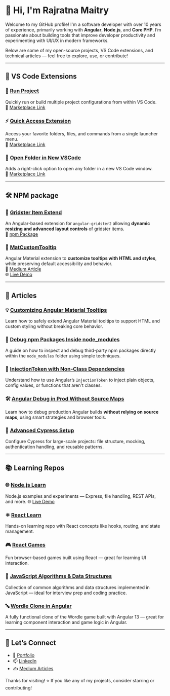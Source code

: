 # 👋 Hi, I'm Rajratna Maitry

Welcome to my GitHub profile! I'm a software developer with over 10 years of experience, primarily working with **Angular**, **Node.js**, and **Core PHP**. I’m passionate about building tools that improve developer productivity and experimenting with UI/UX in modern frameworks.

Below are some of my open-source projects, VS Code extensions, and technical articles — feel free to explore, use, or contribute!

---
## 🧩 VS Code Extensions

### 🚀 [Run Project](https://github.com/rajratnamaitry/vs-code-ext-run-project)  
Quickly run or build multiple project configurations from within VS Code.  
🔗 [Marketplace Link](https://marketplace.visualstudio.com/items?itemName=rajratnamaitry.run-project)

### ⚡ [Quick Access Extension](https://github.com/rajratnamaitry/quick-access-extension)  
Access your favorite folders, files, and commands from a single launcher menu.  
🔗 [Marketplace Link](https://marketplace.visualstudio.com/items?itemName=rajratnamaitry.quick-access-extension)

### 📂 [Open Folder in New VSCode](https://github.com/rajratnamaitry/open-folder-in-new-vscode)  
Adds a right-click option to open any folder in a new VS Code window.  
🔗 [Marketplace Link](https://marketplace.visualstudio.com/items?itemName=rajratnamaitry.open-folder-in-new-vscode)

---
## 🛠️ NPM package

### 🧱 [Gridster Item Extend](https://github.com/rajratnamaitry/gridster-item-extend)  
An Angular-based extension for `angular-gridster2` allowing **dynamic resizing and advanced layout controls** of gridster items.  
🔗 [npm Package](https://www.npmjs.com/package/gridster-item-extend)

### 💬 [MatCustomTooltip](https://github.com/rajratnamaitry/MatCustomTooltip)  
Angular Material extension to **customize tooltips with HTML and styles**, while preserving default accessibility and behavior.  
🔗 [Medium Article](https://rajratnamaitry.medium.com/customizing-angular-material-the-right-way-to-extend-tooltips-without-losing-functionality-1776af691414)  
🌐 [Live Demo](https://rajratnamaitry.github.io/cust-mat-tooltip-project/)

---
## 📝 Articles

### 💡 [Customizing Angular Material Tooltips](https://rajratnamaitry.medium.com/customizing-angular-material-the-right-way-to-extend-tooltips-without-losing-functionality-1776af691414)  
Learn how to safely extend Angular Material tooltips to support HTML and custom styling without breaking core behavior.

### 🐛 [Debug npm Packages Inside node_modules](https://rajratnamaitry.medium.com/how-to-debug-npm-packages-node-modules-folder-99f4440e3423)  
A guide on how to inspect and debug third-party npm packages directly within the `node_modules` folder using simple techniques.

### 🧩 [InjectionToken with Non-Class Dependencies](https://rajratnamaitry.medium.com/example-of-injectiontoken-with-non-class-dependencies-2ea1cf26062f)  
Understand how to use Angular’s `InjectionToken` to inject plain objects, config values, or functions that aren't classes.

### 🛠️ [Angular Debug in Prod Without Source Maps](https://medium.com/@rajratnamaitry/angular-debug-on-prod-without-using-source-map-72df607b7342)  
Learn how to debug production Angular builds **without relying on source maps**, using smart strategies and browser tools.

### 🧪 [Advanced Cypress Setup](https://rajratnamaitry.medium.com/advanced-cypress-setup-9ef0c6483fc8)  
Configure Cypress for large-scale projects: file structure, mocking, authentication handling, and reusable patterns.

---
## 📚 Learning Repos

### 🌐 [Node.js Learn](https://github.com/rajratnamaitry/nodejs-learn)  
Node.js examples and experiments — Express, file handling, REST APIs, and more.
🌐 [Live Demo](https://rajratnamaitry.github.io/nodejs-learn/)

### ⚛️ [React Learn](https://github.com/rajratnamaitry/react-learn)  
Hands-on learning repo with React concepts like hooks, routing, and state management.

### 🎮 [React Games](https://github.com/rajratnamaitry/react-games?tab=readme-ov-file)  
Fun browser-based games built using React — great for learning UI interaction.

### 🧠 [JavaScript Algorithms & Data Structures](https://github.com/rajratnamaitry/Javascript-Algo-DS)  
Collection of common algorithms and data structures implemented in JavaScript — ideal for interview prep and coding practice.

### 🔤 [Wordle Clone in Angular](https://github.com/rajratnamaitry/wordleAngularV13)  
A fully functional clone of the Wordle game built with Angular 13 — great for learning component interaction and game logic in Angular.

---

## 🤝 Let’s Connect

- 🔗 [Portfolio](https://portfolio-timeline.web.app)
- 📫 [LinkedIn](https://www.linkedin.com/in/rajratnamaitry/)
- ✍️ [Medium Articles](https://rajratnamaitry.medium.com)

Thanks for visiting! ⭐ If you like any of my projects, consider starring or contributing!
